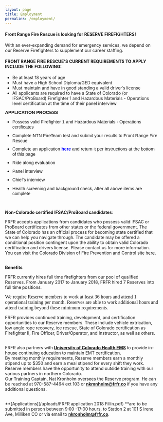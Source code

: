 ```yaml
---
layout: page
title: Employment
permalink: /employment/
---
```


#### **Front Range Fire Rescue is looking for RESERVE FIREFIGHTERS!**

With an ever-expanding demand for emergency services, we depend on our Reserve Firefighters to supplement our career staffing.

#### FRONT RANGE FIRE RESCUE’S CURRENT REQUIREMENTS TO APPLY&nbsp; INCLUDE THE FOLLOWING:

* Be at least 18 years of age
* Must have a High School Diploma/GED equivalent
* Must maintain and have in good standing a valid driver’s license
* All applicants are required to have a State of Colorado (or IFSAC/ProBoard) Firefighter 1 and Hazardous Materials - Operations level certification at the time of their panel interview

<div><strong></strong>
          <p style="margin:0in 0in 8pt"><span style="font-size:11pt"><span style="line-height:107%"><span style="font-family:Calibri,sans-serif"><strong><span style="font-family:&quot;Calibri&quot;,sans-serif">APPLICATION PROCESS</span></strong>
            </span>
            </span>
            </span>
          </p>
          <ul>
            <li style="margin: 0in 0in 8pt;"><span style="font-size:11pt"><span style="line-height:107%"><span style="font-family:Calibri,sans-serif">Possess valid Firefighter 1 and Hazardous Materials - Operations certificates</span></span>
              </span>
            </li>
            <li style="margin: 0in 0in 8pt;"><span style="font-size:11pt"><span style="line-height:107%"><span style="font-family:Calibri,sans-serif">Complete NTN FireTeam test and submit your results to Front Range Fire Rescue</span></span>
              </span>
            </li>
            <li style="margin: 0in 0in 8pt;"><span style="font-size:11pt"><span style="line-height:107%"><span style="font-family:Calibri,sans-serif">Complete an application&nbsp;<strong><span style="font-family:&quot;Calibri&quot;,sans-serif"><a style="color:blue; text-decoration:underline" target="_blank" href="/uploads/FRFR application 2018 Fillin.pdf">here</a>&nbsp;</span></strong>and return it per instructions at the bottom of this page</span>
              </span>
              </span>
            </li>
            <li style="margin: 0in 0in 8pt;"><span style="font-size:11pt"><span style="line-height:107%"><span style="font-family:Calibri,sans-serif">Ride along evaluation</span></span>
              </span>
            </li>
            <li style="margin: 0in 0in 8pt;"><span style="font-size:11pt"><span style="line-height:107%"><span style="font-family:Calibri,sans-serif">Panel interview</span></span>
              </span>
            </li>
            <li style="margin: 0in 0in 8pt;"><span style="font-size:11pt"><span style="line-height:107%"><span style="font-family:Calibri,sans-serif">Chief&rsquo;s interview</span></span>
              </span>
            </li>
            <li style="margin: 0in 0in 8pt;"><span style="font-size:11pt"><span style="line-height:107%"><span style="font-family:Calibri,sans-serif">Health screening and background check, after all above items are complete</span></span>
              </span>
            </li>
          </ul>
        </div>

<div>&nbsp;</div>

**Non-Colorado certified IFSAC/ProBoard candidates**:

FRFR accepts applications from candidates who possess valid IFSAC or ProBoard certificates from other states or the federal government. The State of Colorado has an official process for becoming state certified that we can help you navigate through. The candidate may be offered a conditional position contingent upon the ability to obtain valid Colorado certification and drivers license. Please contact us for more information. You can visit the Colorado Division of Fire Prevention and Control site [here](https://www.colorado.gov/pacific/dfpc/renewal-reinstatement-reciprocity).

<div>&nbsp;</div>

<div><strong>Benefits</strong></div>

FRFR currently hires full time firefighters from our pool of qualified Reserves. From January 2017 to January 2018, FRFR hired 7 Reserves into full time positions.

<div>
          <p style="margin: 0in 0in 8pt;"><span style="font-size:11pt"><span style="line-height:normal"><span style="font-family:Calibri,sans-serif"><span style="font-size:12.0pt"><span style="font-family:&quot;Times New Roman&quot;,serif">We require Reserve members to work at least 36 hours and attend 1 operational training per month. Reserves are able to work additional hours and attend training beyond these minimum requirements.</span></span>
            </span>
            </span>
            </span>
          </p>
        </div>

FRFR provides continued training, development, and certification opportunities to our Reserve members. These include vehicle extrication, low angle rope recovery, ice rescue, State of Colorado certification as Firefighter II, Fire Officer, Driver/Operator, and Instructor, as well as others.

<div>&nbsp;</div>

<div>FRFR also partners with <strong><a href="https://www.uchealth.org/services/emergency-care/northern-colorado-emergency-medical-services/">University of Colorado Health EMS</a></strong> to provide in-house continuing education to maintain EMT certification.</div>

<div>By meeting monthly requirements, Reserve members earn a monthly stipend up to $350 and earn a meal stipend for every shift they work.</div>

<div>Reserve members have the opportunity to attend outside training with our various partners in northern Colorado.</div>

<div>Our Training Captain, Nat Kronholm oversees the Reserve program. He can be reached at 970-587-4464 ext 103 or<strong> <a href="javascript:void(location.href='mailto:'+String.fromCharCode(110,107,114,111,110,104,111,108,109,64,102,114,102,114,46,99,111))">nkronholm@frfr.co</a></strong> if you have any additional questions.</div>

<div>&nbsp;</div>

**[Applications](/uploads/FRFR application 2018 Fillin.pdf)&nbsp;**are to be submitted in person between 9:00 -17:00 hours, to Station 2 at 101 S Irene Ave, Milliken CO or via email to **[nkronholm@frfr.co](javascript:void(location.href='mailto:'+String.fromCharCode(110,107,114,111,110,104,111,108,109,64,102,114,102,114,46,99,111)))**.